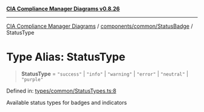 [**CIA Compliance Manager Diagrams v0.8.26**](../../../../README.md)

***

[CIA Compliance Manager Diagrams](../../../../modules.md) / [components/common/StatusBadge](../README.md) / StatusType

# Type Alias: StatusType

> **StatusType** = `"success"` \| `"info"` \| `"warning"` \| `"error"` \| `"neutral"` \| `"purple"`

Defined in: [types/common/StatusTypes.ts:8](https://github.com/Hack23/cia-compliance-manager/blob/168f1311621722afef33b264085d8ac99d4a3213/src/types/common/StatusTypes.ts#L8)

Available status types for badges and indicators
